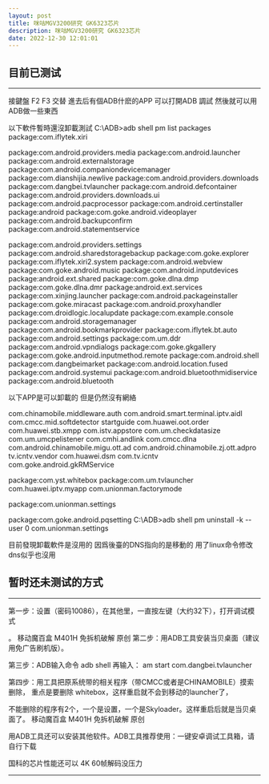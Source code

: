 ```yaml
---
layout: post
title: 咪咕MGV3200研究 GK6323芯片
description: 咪咕MGV3200研究 GK6323芯片
date: 2022-12-30 12:01:01
---
```


## 目前已测试

<hr/>

接鍵盤 F2 F3 交替
進去后有個ADB什麽的APP 可以打開ADB 調試
然後就可以用ADB做一些東西

以下軟件暫時還沒卸載測試
C:\ADB>adb shell pm list packages
package:com.iflytek.xiri

package:com.android.providers.media
package:com.android.launcher
package:com.android.externalstorage
package:com.android.companiondevicemanager
package:com.dianshijia.newlive
package:com.android.providers.downloads
package:com.dangbei.tvlauncher
package:com.android.defcontainer
package:com.android.providers.downloads.ui
package:com.android.pacprocessor
package:com.android.certinstaller
package:android
package:com.goke.android.videoplayer
package:com.android.backupconfirm
package:com.android.statementservice

package:com.android.providers.settings
package:com.android.sharedstoragebackup
package:com.goke.explorer
package:com.iflytek.xiri2.system
package:com.android.webview
package:com.goke.android.music
package:com.android.inputdevices
package:android.ext.shared
package:com.goke.dlna.dmp
package:com.goke.dlna.dmr
package:android.ext.services
package:com.xinjing.launcher
package:com.android.packageinstaller
package:com.goke.miracast
package:com.android.proxyhandler
package:com.droidlogic.localupdate
package:com.example.console
package:com.android.storagemanager
package:com.android.bookmarkprovider
package:com.iflytek.bt.auto
package:com.android.settings
package:com.um.ddr
package:com.android.vpndialogs
package:com.goke.gkgallery
package:com.goke.android.inputmethod.remote
package:com.android.shell
package:com.dangbeimarket
package:com.android.location.fused
package:com.android.systemui
package:com.android.bluetoothmidiservice
package:com.android.bluetooth

以下APP是可以卸載的 但是仍然沒有網絡

com.chinamobile.middleware.auth
com.android.smart.terminal.iptv.aidl
com.cmcc.mid.softdetector
startguide
com.huawei.oot.order
com.huawei.stb.xmpp
com.istv.appstore
com.um.checkdatasize
com.um.umcpelistener
com.cmhi.andlink
com.cmcc.dlna
com.android.chinamobile.migu.ott.ad
com.android.chinamobile.zj.ott.adpro
tv.icntv.vendor
com.huawei.dsm
com.tv.icntv
com.goke.android.gkRMService

package:com.yst.whitebox
package:com.um.tvlauncher
com.huawei.iptv.myapp
com.unionman.factorymode

package:com.unionman.settings

package:com.goke.android.pqsetting
C:\ADB>adb shell pm uninstall -k --user 0 com.unionman.settings

目前發現卸載軟件是沒用的 因爲後臺的DNS指向的是移動的
用了linux命令修改dns似乎也沒用



## 暂时还未测试的方式

<hr/>

第一步：设置（密码10086），在其他里，一直按左键（大约32下），打开调试模式

。 移动魔百盒 M401H 免拆机破解 原创
第二步：用ADB工具安装当贝桌面（建议用免广告刷机版）。


第三步：ADB输入命令
adb shell
再输入：
am start com.dangbei.tvlauncher


第四步：用工具把原系统带的相关程序（带CMCC或者是CHINAMOBILE）摸索删除，
重点是要删除 whitebox，这样重启就不会到移动的launcher了，

不能删除的程序有2个，一个是设置，一个是Skyloader。这样重启后就是当贝桌面了。
移动魔百盒 M401H 免拆机破解 原创

用ADB工具还可以安装其他软件。ADB工具推荐使用：一键安卓调试工具箱，请自行下载

国科的芯片性能还可以
4K 60帧解码没压力


<hr/>